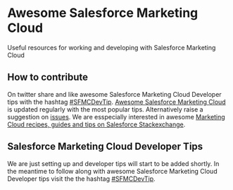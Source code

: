 # Awesome Salesforce Marketing Cloud
Useful resources for working and developing with Salesforce Marketing Cloud

## How to contribute

On twitter share and like awesome Salesforce Marketing Cloud Developer tips with the hashtag [#SFMCDevTip](https://twitter.com/hashtag/SFMCDevTip). [Awesome Salesforce Marketing Cloud](https://github.com/sfmcdg/awesome-salesforce-marketingcloud) is updated regularly with the most popular tips. Alternatively raise a suggestion on [issues](https://github.com/sfmcdg/awesome-salesforce-marketingcloud/issues). We are esspecially interested in awesome [Marketing Cloud recipes, guides and tips on Salesforce Stackexchange](https://salesforce.stackexchange.com/questions/tagged/marketing-cloud).

## Salesforce Marketing Cloud Developer Tips

We are just setting up and developer tips will start to be added shortly. In the meantime to follow along with awesome Salesforce Marketing Cloud Developer tips visit the the hashtag [#SFMCDevTip](https://twitter.com/hashtag/SFMCDevTip).
